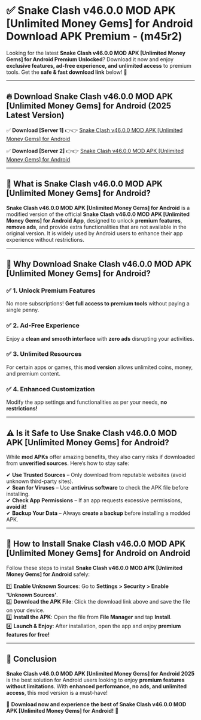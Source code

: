
# ✅ Snake Clash v46.0.0 MOD APK [Unlimited Money Gems] for Android Download APK Premium -  (m45r2) 

Looking for the latest **Snake Clash v46.0.0 MOD APK [Unlimited Money Gems] for Android Premium Unlocked**? Download it now and enjoy **exclusive features, ad-free experience, and unlimited access** to premium tools. Get the **safe & fast download link** below! 🚀

---

## 🔥 Download Snake Clash v46.0.0 MOD APK [Unlimited Money Gems] for Android (2025 Latest Version)

✅ **Download [Server 1]** 👉👉 [Snake Clash v46.0.0 MOD APK [Unlimited Money Gems] for Android ](https://apkcomod.com?title=Snake_Clash_v46.0.0_MOD_APK_[Unlimited_Money_Gems]_for_Android)  

✅ **Download [Server 2]** 👉👉 [Snake Clash v46.0.0 MOD APK [Unlimited Money Gems] for Android ](https://apkcomod.com?title=Snake_Clash_v46.0.0_MOD_APK_[Unlimited_Money_Gems]_for_Android)  


---

## 📌 What is Snake Clash v46.0.0 MOD APK [Unlimited Money Gems] for Android?

**Snake Clash v46.0.0 MOD APK [Unlimited Money Gems] for Android** is a modified version of the official **Snake Clash v46.0.0 MOD APK [Unlimited Money Gems] for Android App**, designed to unlock **premium features**, **remove ads**, and provide extra functionalities that are not available in the original version. It is widely used by Android users to enhance their app experience without restrictions.

---

## 🌟 Why Download Snake Clash v46.0.0 MOD APK [Unlimited Money Gems] for Android?

### ✅ 1. Unlock Premium Features
No more subscriptions! **Get full access to premium tools** without paying a single penny.

### ✅ 2. Ad-Free Experience
Enjoy a **clean and smooth interface** with **zero ads** disrupting your activities.

### ✅ 3. Unlimited Resources
For certain apps or games, this **mod version** allows unlimited coins, money, and premium content.

### ✅ 4. Enhanced Customization
Modify the app settings and functionalities as per your needs, **no restrictions!**

---

## ⚠️ Is it Safe to Use Snake Clash v46.0.0 MOD APK [Unlimited Money Gems] for Android?

While **mod APKs** offer amazing benefits, they also carry risks if downloaded from **unverified sources**. Here’s how to stay safe:

✔ **Use Trusted Sources** – Only download from reputable websites (avoid unknown third-party sites).  
✔ **Scan for Viruses** – Use **antivirus software** to check the APK file before installing.  
✔ **Check App Permissions** – If an app requests excessive permissions, **avoid it!**  
✔ **Backup Your Data** – Always **create a backup** before installing a modded APK.

---

## 📲 How to Install Snake Clash v46.0.0 MOD APK [Unlimited Money Gems] for Android on Android

Follow these steps to install **Snake Clash v46.0.0 MOD APK [Unlimited Money Gems] for Android** safely:

1️⃣ **Enable Unknown Sources**: Go to **Settings > Security > Enable 'Unknown Sources'**.  
2️⃣ **Download the APK File**: Click the download link above and save the file on your device.  
3️⃣ **Install the APK**: Open the file from **File Manager** and tap **Install**.  
4️⃣ **Launch & Enjoy**: After installation, open the app and enjoy **premium features for free!**

---

## 🚀 Conclusion

**Snake Clash v46.0.0 MOD APK [Unlimited Money Gems] for Android 2025** is the best solution for Android users looking to enjoy **premium features without limitations**. With **enhanced performance, no ads, and unlimited access**, this mod version is a must-have!

🔻 **Download now and experience the best of Snake Clash v46.0.0 MOD APK [Unlimited Money Gems] for Android!** 🔻

